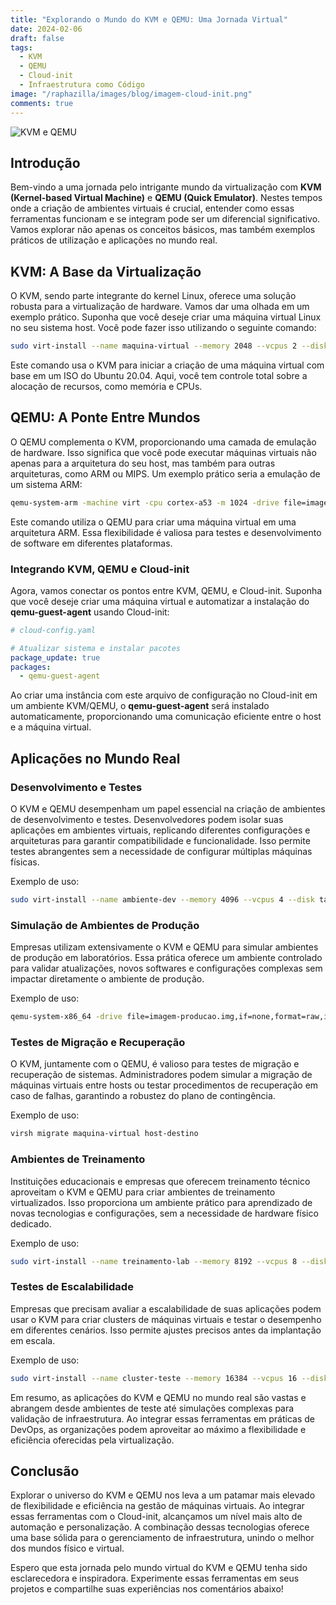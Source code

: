 ```yaml
---
title: "Explorando o Mundo do KVM e QEMU: Uma Jornada Virtual"
date: 2024-02-06
draft: false
tags:
  - KVM
  - QEMU
  - Cloud-init
  - Infraestrutura como Código
image: "/raphazilla/images/blog/imagem-cloud-init.png"
comments: true
---
```

![KVM e QEMU](/raphazilla/images/blog/imagem-kvm-qemu.png)

## Introdução

Bem-vindo a uma jornada pelo intrigante mundo da virtualização com **KVM (Kernel-based Virtual Machine)** e **QEMU (Quick Emulator)**. Nestes tempos onde a criação de ambientes virtuais é crucial, entender como essas ferramentas funcionam e se integram pode ser um diferencial significativo. Vamos explorar não apenas os conceitos básicos, mas também exemplos práticos de utilização e aplicações no mundo real.

## KVM: A Base da Virtualização

O KVM, sendo parte integrante do kernel Linux, oferece uma solução robusta para a virtualização de hardware. Vamos dar uma olhada em um exemplo prático. Suponha que você deseje criar uma máquina virtual Linux no seu sistema host. Você pode fazer isso utilizando o seguinte comando:

```bash
sudo virt-install --name maquina-virtual --memory 2048 --vcpus 2 --disk tamanho=10 --cdrom imagem.iso --os-type linux --os-variant ubuntu20.04
```

Este comando usa o KVM para iniciar a criação de uma máquina virtual com base em um ISO do Ubuntu 20.04. Aqui, você tem controle total sobre a alocação de recursos, como memória e CPUs.

## QEMU: A Ponte Entre Mundos

O QEMU complementa o KVM, proporcionando uma camada de emulação de hardware. Isso significa que você pode executar máquinas virtuais não apenas para a arquitetura do seu host, mas também para outras arquiteturas, como ARM ou MIPS. Um exemplo prático seria a emulação de um sistema ARM:

```bash
qemu-system-arm -machine virt -cpu cortex-a53 -m 1024 -drive file=imagem.img,if=none,format=raw,id=hd -device virtio-blk-device,drive=hd -netdev user,id=mynet0 -device virtio-net-device,netdev=mynet0
```

Este comando utiliza o QEMU para criar uma máquina virtual em uma arquitetura ARM. Essa flexibilidade é valiosa para testes e desenvolvimento de software em diferentes plataformas.

### Integrando KVM, QEMU e Cloud-init

Agora, vamos conectar os pontos entre KVM, QEMU, e Cloud-init. Suponha que você deseje criar uma máquina virtual e automatizar a instalação do **qemu-guest-agent** usando Cloud-init:

```yaml
# cloud-config.yaml

# Atualizar sistema e instalar pacotes
package_update: true
packages:
  - qemu-guest-agent
```

Ao criar uma instância com este arquivo de configuração no Cloud-init em um ambiente KVM/QEMU, o **qemu-guest-agent** será instalado automaticamente, proporcionando uma comunicação eficiente entre o host e a máquina virtual.

## Aplicações no Mundo Real

### Desenvolvimento e Testes

O KVM e QEMU desempenham um papel essencial na criação de ambientes de desenvolvimento e testes. Desenvolvedores podem isolar suas aplicações em ambientes virtuais, replicando diferentes configurações e arquiteturas para garantir compatibilidade e funcionalidade. Isso permite testes abrangentes sem a necessidade de configurar múltiplas máquinas físicas.

Exemplo de uso:

```bash
sudo virt-install --name ambiente-dev --memory 4096 --vcpus 4 --disk tamanho=20 --cdrom sistema.iso --os-type linux --os-variant ubuntu20.04
```

### Simulação de Ambientes de Produção

Empresas utilizam extensivamente o KVM e QEMU para simular ambientes de produção em laboratórios. Essa prática oferece um ambiente controlado para validar atualizações, novos softwares e configurações complexas sem impactar diretamente o ambiente de produção.

Exemplo de uso:

```bash
qemu-system-x86_64 -drive file=imagem-producao.img,if=none,format=raw,id=hd -device virtio-blk-device,drive=hd -netdev user,id=mynet0 -device virtio-net-device,netdev=mynet0
```

### Testes de Migração e Recuperação

O KVM, juntamente com o QEMU, é valioso para testes de migração e recuperação de sistemas. Administradores podem simular a migração de máquinas virtuais entre hosts ou testar procedimentos de recuperação em caso de falhas, garantindo a robustez do plano de contingência.

Exemplo de uso:

```bash
virsh migrate maquina-virtual host-destino
```

### Ambientes de Treinamento

Instituições educacionais e empresas que oferecem treinamento técnico aproveitam o KVM e QEMU para criar ambientes de treinamento virtualizados. Isso proporciona um ambiente prático para aprendizado de novas tecnologias e configurações, sem a necessidade de hardware físico dedicado.

Exemplo de uso:

```bash
sudo virt-install --name treinamento-lab --memory 8192 --vcpus 8 --disk tamanho=30 --cdrom curso.iso --os-type linux --os-variant centos8
```

### Testes de Escalabilidade

Empresas que precisam avaliar a escalabilidade de suas aplicações podem usar o KVM para criar clusters de máquinas virtuais e testar o desempenho em diferentes cenários. Isso permite ajustes precisos antes da implantação em escala.

Exemplo de uso:

```bash
sudo virt-install --name cluster-teste --memory 16384 --vcpus 16 --disk tamanho=50 --os-variant rhel8 --numatune memory=auto --cpu host-passthrough
```

Em resumo, as aplicações do KVM e QEMU no mundo real são vastas e abrangem desde ambientes de teste até simulações complexas para validação de infraestrutura. Ao integrar essas ferramentas em práticas de DevOps, as organizações podem aproveitar ao máximo a flexibilidade e eficiência oferecidas pela virtualização.

## Conclusão

Explorar o universo do KVM e QEMU nos leva a um patamar mais elevado de flexibilidade e eficiência na gestão de máquinas virtuais. Ao integrar essas ferramentas com o Cloud-init, alcançamos um nível mais alto de automação e personalização. A combinação dessas tecnologias oferece uma base sólida para o gerenciamento de infraestrutura, unindo o melhor dos mundos físico e virtual.

Espero que esta jornada pelo mundo virtual do KVM e QEMU tenha sido esclarecedora e inspiradora. Experimente essas ferramentas em seus projetos e compartilhe suas experiências nos comentários abaixo!